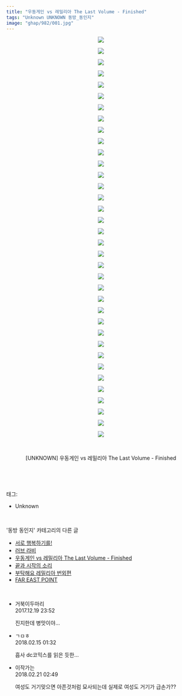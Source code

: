 ```yaml
---
title: "우동게인 vs 레밀리아 The Last Volume - Finished"
tags: "Unknown UNKNOWN 동방_동인지"
image: "ghap/982/001.jpg"
---
```

<div class="article">
<p style="text-align: center; clear: none; float: none;"><img src="{{ site.nasurl }}/ghap/982/001.jpg"/></p>
<p style="text-align: center; clear: none; float: none;"><img src="{{ site.nasurl }}/ghap/982/002.jpg"/></p>
<p style="text-align: center; clear: none; float: none;"><img src="{{ site.nasurl }}/ghap/982/003.jpg"/></p>
<p style="text-align: center; clear: none; float: none;"><img src="{{ site.nasurl }}/ghap/982/004.jpg"/></p>
<p style="text-align: center; clear: none; float: none;"><img src="{{ site.nasurl }}/ghap/982/005.jpg"/></p>
<p style="text-align: center; clear: none; float: none;"><img src="{{ site.nasurl }}/ghap/982/006.jpg"/></p>
<p style="text-align: center; clear: none; float: none;"><img src="{{ site.nasurl }}/ghap/982/007.jpg"/></p>
<p style="text-align: center; clear: none; float: none;"><img src="{{ site.nasurl }}/ghap/982/008.jpg"/></p>
<p style="text-align: center; clear: none; float: none;"><img src="{{ site.nasurl }}/ghap/982/009.jpg"/></p>
<p style="text-align: center; clear: none; float: none;"><img src="{{ site.nasurl }}/ghap/982/010.jpg"/></p>
<p style="text-align: center; clear: none; float: none;"><img src="{{ site.nasurl }}/ghap/982/011.jpg"/></p>
<p style="text-align: center; clear: none; float: none;"><img src="{{ site.nasurl }}/ghap/982/012.jpg"/></p>
<p style="text-align: center; clear: none; float: none;"><img src="{{ site.nasurl }}/ghap/982/013.jpg"/></p>
<p style="text-align: center; clear: none; float: none;"><img src="{{ site.nasurl }}/ghap/982/014.jpg"/></p>
<p style="text-align: center; clear: none; float: none;"><img src="{{ site.nasurl }}/ghap/982/015.jpg"/></p>
<p style="text-align: center; clear: none; float: none;"><img src="{{ site.nasurl }}/ghap/982/016.jpg"/></p>
<p style="text-align: center; clear: none; float: none;"><img src="{{ site.nasurl }}/ghap/982/017.jpg"/></p>
<p style="text-align: center; clear: none; float: none;"><img src="{{ site.nasurl }}/ghap/982/018.jpg"/></p>
<p style="text-align: center; clear: none; float: none;"><img src="{{ site.nasurl }}/ghap/982/019.jpg"/></p>
<p style="text-align: center; clear: none; float: none;"><img src="{{ site.nasurl }}/ghap/982/020.jpg"/></p>
<p style="text-align: center; clear: none; float: none;"><img src="{{ site.nasurl }}/ghap/982/021.jpg"/></p>
<p style="text-align: center; clear: none; float: none;"><img src="{{ site.nasurl }}/ghap/982/022.jpg"/></p>
<p style="text-align: center; clear: none; float: none;"><img src="{{ site.nasurl }}/ghap/982/023.jpg"/></p>
<p style="text-align: center; clear: none; float: none;"><img src="{{ site.nasurl }}/ghap/982/024.jpg"/></p>
<p style="text-align: center; clear: none; float: none;"><img src="{{ site.nasurl }}/ghap/982/025.jpg"/></p>
<p style="text-align: center; clear: none; float: none;"><img src="{{ site.nasurl }}/ghap/982/026.jpg"/></p>
<p style="text-align: center; clear: none; float: none;"><img src="{{ site.nasurl }}/ghap/982/027.jpg"/></p>
<p style="text-align: center; clear: none; float: none;"><img src="{{ site.nasurl }}/ghap/982/028.jpg"/></p>
<p style="text-align: center; clear: none; float: none;"><img src="{{ site.nasurl }}/ghap/982/029.jpg"/></p>
<p style="text-align: center; clear: none; float: none;"><img src="{{ site.nasurl }}/ghap/982/030.jpg"/></p>
<p style="text-align: center; clear: none; float: none;"><img src="{{ site.nasurl }}/ghap/982/031.jpg"/></p>
<p style="text-align: center; clear: none; float: none;"><img src="{{ site.nasurl }}/ghap/982/032.jpg"/></p>
<p style="text-align: center; clear: none; float: none;"><img src="{{ site.nasurl }}/ghap/982/033.jpg"/></p>
<p style="text-align: center; clear: none; float: none;"><img src="{{ site.nasurl }}/ghap/982/034.jpg"/></p>
<p style="text-align: center; clear: none; float: none;"><img src="{{ site.nasurl }}/ghap/982/035.jpg"/></p>
<p style="text-align: center; clear: none; float: none;"><img src="{{ site.nasurl }}/ghap/982/036.jpg"/></p>
<p style="text-align: center; clear: none; float: none;"><br/></p>
<p style="text-align: center; clear: none; float: none;">[UNKNOWN] 우동게인 vs 레밀리아 The Last Volume - Finished</p>
<p><br/></p>
</div><br/>
<div class="tagTrail">
<p>태그: </p>
<ul>
<li>Unknown</li>
</ul>
</div><br/>
<div class="another">
<p>'동방 동인지' 카테고리의 다른 글</p>
<ul>
<li><a href="/2016-07-21-ghap_984">서로 행복하기를!</a></li>
<li><a href="/2016-07-21-ghap_983">러브 라비</a></li>
<li><a href="/2016-07-21-ghap_982">우동게인 vs 레밀리아 The Last Volume - Finished</a></li>
<li><a href="/2016-07-21-ghap_981">끝과 시작의 소리</a></li>
<li><a href="/2016-07-21-ghap_978">부탁해요 레밀리아 번외편</a></li>
<li><a href="/2016-07-21-ghap_977">FAR EAST POINT</a></li>
</ul>
</div><br/>
<div class="cb_module cb_fluid">
<div class="cb_wrt cb_profile">
<div class="comment">
<ul>
<li class="cb_thumb_off" id="comment15155807">
<div class="cb_comment_area">
<div class="cb_info_area">
<div class="cb_section">
<span class="cb_nick_name">거북이두마리</span>
</div>
<div class="cb_section">
<span class="cb_date">2017.12.19 23:52 </span>
</div>
</div>
<div class="cb_dsc_comment">
<p class="cb_dsc">
											진지한데 병맛이야...
										</p>
</div>
</div></li>
<li class="cb_thumb_off" id="comment15199896">
<div class="cb_comment_area">
<div class="cb_info_area">
<div class="cb_section">
<span class="cb_nick_name">ㄱㅁㅎ</span>
</div>
<div class="cb_section">
<span class="cb_date">2018.02.15 01:32 </span>
</div>
</div>
<div class="cb_dsc_comment">
<p class="cb_dsc">
											흡사 dc코믹스를 읽은 듯한...
										</p>
</div>
</div></li>
<li class="cb_thumb_off" id="comment15203535">
<div class="cb_comment_area">
<div class="cb_info_area">
<div class="cb_section">
<span class="cb_nick_name">이작가는</span>
</div>
<div class="cb_section">
<span class="cb_date">2018.02.21 02:49 </span>
</div>
</div>
<div class="cb_dsc_comment">
<p class="cb_dsc">
											여성도 거기맞으면 아픈것처럼 묘사되는데 실제로 여성도 거기가 급손가??
										</p>
</div>
</div></li>
</ul>
</div>
</div><!-- commentList close -->
</div><br/>
